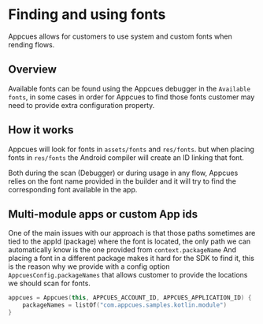 # Finding and using fonts

Appcues allows for customers to use system and custom fonts when rending flows. 

## Overview

Available fonts can be found using the Appcues debugger in the `Available fonts`, 
in some cases in order for Appcues to find those fonts customer may need to provide extra configuration property.

## How it works

Appcues will look for fonts in `assets/fonts` and `res/fonts`. but when placing fonts in `res/fonts` the Android compiler will create an ID linking that font.

Both during the scan (Debugger) or during usage in any flow, Appcues relies on the font name provided in the builder and it will try to find the corresponding font available in the app.

## Multi-module apps or custom App ids

One of the main issues with our approach is that those paths sometimes are tied to the appId (package) where the font is located, the only path we can automatically know is the one provided from `context.packageName`
And placing a font in a different package makes it hard for the SDK to find it, this is the reason why we provide with a config option `AppcuesConfig.packageNames` that allows customer to provide the locations we should scan for fonts.

```kotlin
appcues = Appcues(this, APPCUES_ACCOUNT_ID, APPCUES_APPLICATION_ID) {
    packageNames = listOf("com.appcues.samples.kotlin.module")
}
```
